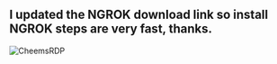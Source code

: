 ## I updated the NGROK download link so install NGROK steps are very fast, thanks.
![CheemsRDP](https://lucloi.vn/wp-content/uploads/2020/08/b73-1.jpgx)
